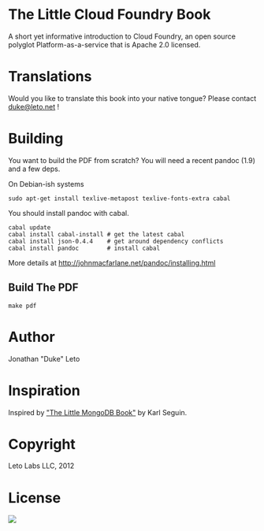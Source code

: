 # The Little Cloud Foundry Book

A short yet informative introduction to Cloud Foundry, an open source
polyglot Platform-as-a-service that is Apache 2.0 licensed.

# Translations

Would you like to translate this book into your native tongue? Please contact duke@leto.net !

# Building

You want to build the PDF from scratch? You will need a recent pandoc (1.9) and a few deps.

On Debian-ish systems

    sudo apt-get install texlive-metapost texlive-fonts-extra cabal

You should install pandoc with cabal.

    cabal update
    cabal install cabal-install # get the latest cabal
    cabal install json-0.4.4    # get around dependency conflicts
    cabal install pandoc        # install cabal

More details at http://johnmacfarlane.net/pandoc/installing.html

## Build The PDF

    make pdf

# Author

Jonathan "Duke" Leto

# Inspiration

Inspired by ["The Little MongoDB Book"](https://github.com/karlseguin/the-little-mongodb-book) by Karl Seguin.

# Copyright

Leto Labs LLC, 2012

# License

<a href="http://creativecommons.org/licenses/by-nc-sa/3.0/legalcode">
<img src="http://i.creativecommons.org/l/by-nc-sa/3.0/88x31.png">
</a>
